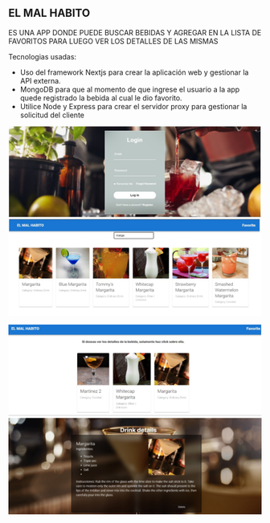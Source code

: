 
## EL MAL HABITO

ES UNA APP DONDE PUEDE BUSCAR BEBIDAS Y AGREGAR EN LA LISTA DE FAVORITOS PARA LUEGO VER LOS DETALLES DE LAS MISMAS

Tecnologias usadas:
- Uso del framework Nextjs para crear la aplicación web y gestionar la API externa.
- MongoDB para que al momento de que ingrese el usuario a la app quede registrado la bebida al cual le dio favorito.
- Utilice Node y Express para crear el servidor proxy para gestionar la solicitud del cliente
  
![](ELMALHABITO1.jpg)


![](ELMALHABITO2.jpg)

 
